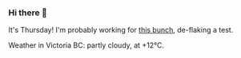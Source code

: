 ### Hi there :wave:

It's Thursday! I'm probably working for [this bunch](https://github.com/kohofinancial), de-flaking a test.

Weather in Victoria BC: partly cloudy, at +12°C.
